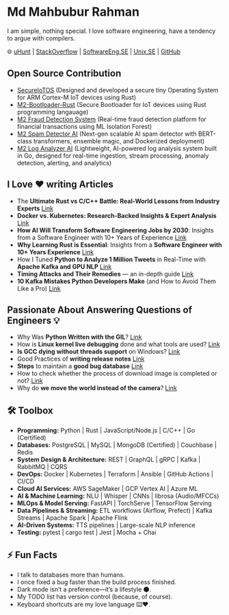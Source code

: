 # Md Mahbubur Rahman  

I am simple, nothing special. I love software engineering, have a tendency to argue with compilers.

🌐 [uHunt](https://uhunt.onlinejudge.org/id/33572)  | [StackOverflow](https://stackoverflow.com/users/1599736/md-mahbubur-rahman) | [SoftwareEng.SE](https://softwareengineering.stackexchange.com/users/63715/md-mahbubur-rahman) | [Unix.SE](https://unix.stackexchange.com/users/23069/md-mahbubur-rahman) | [GitHub](https://github.com/m-a-h-b-u-b)


## Open Source Contribution 
- [SecureIoTOS](https://github.com/m-a-h-b-u-b/SecureIoTOS) (Designed and developed a secure tiny Operating System for ARM Cortex-M IoT devices using Rust)
- [M2-Bootloader-Rust](https://github.com/m-a-h-b-u-b/M2-Bootloader-Rust) (Secure Bootloader for IoT devices using Rust programming langauage) 
- [M2 Fraud Detection System](https://github.com/m-a-h-b-u-b/M2-Fraud-Detection-AI) (Real-time fraud detection platform for financial transactions using ML Isolation Forest)
- [M2 Spam Detector AI](https://github.com/m-a-h-b-u-b/M2-Spam-Detector-AI) (Next-gen scalable AI spam detector with BERT-class transformers, ensemble magic, and Dockerized deployment)
- [M2 Log Analyzer AI](https://github.com/m-a-h-b-u-b/M2-Log-Analyzer-AI) (Lightweight, AI-powered log analysis system built in Go, designed for real-time ingestion, stream processing, anomaly detection, alerting, and analytics) 

## I Love ❤️ writing Articles 
- The **Ultimate Rust vs C/C++ Battle: Real-World Lessons from Industry Experts** [Link](https://dev.to/m-a-h-b-u-b/the-ultimate-rust-vs-cc-battle-real-world-lessons-from-industry-experts-4pf4)
- **Docker vs. Kubernetes: Research-Backed Insights & Expert Analysis** [Link](https://dev.to/m-a-h-b-u-b/docker-vs-kubernetes-research-backed-insights-expert-analysis-fjd)
- **How AI Will Transform Software Engineering Jobs by 2030**: Insights from a Software Engineer with 10+ Years of Experience [Link](https://dev.to/m-a-h-b-u-b/how-ai-will-transform-software-engineering-jobs-by-2030-insights-from-a-software-engineer-with-10-2jh2)
- **Why Learning Rust is Essential**: Insights from a **Software Engineer with 10+ Years Experience**  [Link](https://dev.to/m-a-h-b-u-b/why-learning-rust-is-essential-insights-from-a-software-engineer-with-10-years-experience-16fg) 
- How I Tuned **Python to Analyze 1 Million Tweets** in Real-Time with **Apache Kafka and GPU NLP** [Link](https://dev.to/m-a-h-b-u-b/how-i-tuned-python-to-analyze-1-million-tweets-in-real-time-with-apache-kafka-and-gpu-nlp-31a8)
- **Timing Attacks and Their Remedies** — an in-depth guide [Link](https://dev.to/m-a-h-b-u-b/timing-attacks-and-their-remedies-an-in-depth-guide-2j4)
- **10 Kafka Mistakes Python Developers Make** (and How to Avoid Them Like a Pro) [Link](https://dev.to/m-a-h-b-u-b/10-kafka-mistakes-python-developers-make-and-how-to-avoid-them-like-a-pro-55cl)

## Passionate About Answering Questions of Engineers 💡 
- Why Was **Python Written with the GIL**? [Link](https://softwareengineering.stackexchange.com/questions/186889/why-was-python-written-with-the-gil/186909#186909)
- How is **Linux kernel live debugging** done and what tools are used? [Link](https://stackoverflow.com/questions/4943857/how-is-linux-kernel-live-debugging-done-and-what-tools-are-used/28809600#28809600)
- **Is GCC dying without threads support** on Windows? [Link](https://softwareengineering.stackexchange.com/questions/195639/is-gcc-dying-without-threads-support-on-windows/195731#195731)
- Good Practices of **writing release notes** [Link](https://softwareengineering.stackexchange.com/questions/167578/good-practices-of-writing-release-notes/167579#167579)
- **Steps** to maintain a **good bug database** [Link](https://softwareengineering.stackexchange.com/questions/167726/steps-to-maintain-a-good-bug-database/167728#167728)
- How to check whether the process of download image is completed or not? [Link](https://stackoverflow.com/questions/13965294/how-to-check-whether-the-process-of-download-image-is-completed-or-not/13965460#13965460)
- Why do **we move the world instead of the camera**? [Link](https://gamedev.stackexchange.com/questions/40741/why-do-we-move-the-world-instead-of-the-camera/40746#40746)

## 🛠️ Toolbox

- **Programming:** Python |  Rust | JavaScript/Node.js |  C/C++ | Go (Certified)  
- **Databases:**  PostgreSQL |  MySQL |  MongoDB (Certified) |  Couchbase |  Redis  
- **System Design & Architecture:**  REST |  GraphQL | gRPC |  Kafka |  RabbitMQ |  CQRS  
- **DevOps:**  Docker |  Kubernetes |  Terraform |  Ansible |  GitHub Actions |  CI/CD  
- **Cloud AI Services:**  AWS SageMaker | GCP Vertex AI | Azure ML  
- **AI & Machine Learning:**  NLU | Whisper | CNNs | librosa (Audio/MFCCs)  
- **MLOps & Model Serving:**  FastAPI |  TorchServe |  TensorFlow Serving  
- **Data Pipelines & Streaming:** ETL workflows (Airflow, Prefect) |  Kafka Streams |  Apache Spark |  Apache Flink  
- **AI-Driven Systems:** TTS pipelines | Large-scale NLP inference  
- **Testing:**  pytest | cargo test | Jest | Mocha + Chai  

## ⚡ Fun Facts
- I talk to databases more than humans.
- I once fixed a bug faster than the build process finished.  
- Dark mode isn’t a preference—it’s a lifestyle 🌑.  
- My TODO list has version control (because, of course).  
- Keyboard shortcuts are my love language ⌨️❤️.  

